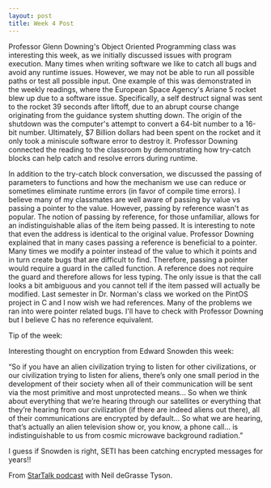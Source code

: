 ```yaml
---
layout: post
title: Week 4 Post
---
```


Professor Glenn Downing's Object Oriented Programming class was interesting this week, as we initially discussed issues with program execution. Many times when writing software we like to catch all bugs and avoid any runtime issues. However, we may not be able to run all possible paths or test all possible input. One example of this was demonstrated in the weekly readings, where the European Space Agency's Ariane 5 rocket blew up due to a software issue. Specifically, a self destruct signal was sent to the rocket 39 seconds after liftoff, due to an abrupt course change originating from the guidance system shutting down. The origin of the shutdown was the computer's attempt to convert a 64-bit number to a 16-bit number. Ultimately, $7 Billion dollars had been spent on the rocket and it only took a miniscule software error to destroy it. Professor Downing connected the reading to the classroom by demonstrating how try-catch blocks can help catch and resolve errors during runtime. 

In addition to the try-catch block conversation, we discussed the passing of parameters to functions and how the mechanism we use can reduce or sometimes eliminate runtime errors (in favor of compile time errors). I believe many of my classmates are well aware of passing by value vs passing a pointer to the value. However, passing by reference wasn't as popular. The notion of passing by reference, for those unfamiliar, allows for an indistinguishable alias of the item being passed. It is interesting to note that even the address is identical to the original value. Professor Downing explained that in many cases passing a reference is beneficial to a pointer. Many times we modify a pointer instead of the value to which it points and in turn create bugs that are difficult to find. Therefore, passing a pointer would require a guard in the called function. A reference does not require the guard and therefore allows for less typing. The only issue is that the call looks a bit ambiguous and you cannot tell if the item passed will actually be modified. Last semester in Dr. Norman's class we worked on the PintOS project in C and I now wish we had references. Many of the problems we ran into were pointer related bugs. I'll have to check with Professor Downing but I believe C has no reference equivalent.  



Tip of the week:

Interesting thought on encryption from Edward Snowden this week:

“So if you have an alien civilization trying to listen for other civilizations, or our civilization trying to listen for aliens, there’s only one small period in the development of their society when all of their communication will be sent via the most primitive and most unprotected means… So when we think about everything that we’re hearing through our satellites or everything that they’re hearing from our civilization (if there are indeed aliens out there), all of their communications are encrypted by default… So what we are hearing, that’s actually an alien television show or, you know, a phone call… is indistinguishable to us from cosmic microwave background radiation.”

I guess if Snowden is right, SETI has been catching encrypted messages for years!! 

From [StarTalk podcast](http://www.startalkradio.net/shows-archive/) with Neil deGrasse Tyson.
